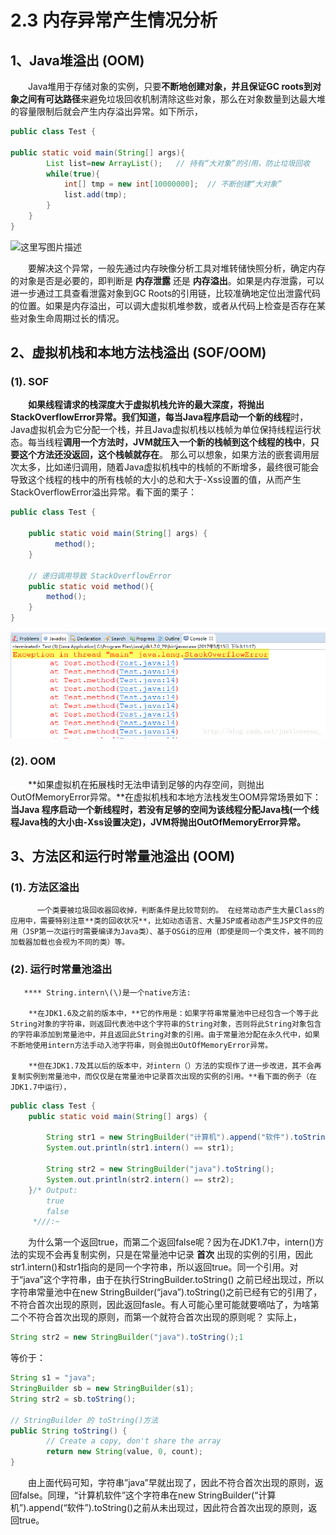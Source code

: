 # 2.3 内存异常产生情况分析

## 1、Java堆溢出 \(OOM\)

　　Java堆用于存储对象的实例，只要**不断地创建对象，并且保证GC roots到对象之间有可达路径**来避免垃圾回收机制清除这些对象，那么在对象数量到达最大堆的容量限制后就会产生内存溢出异常。如下所示，

```java
public class Test {

public static void main(String[] args){
        List list=new ArrayList();   // 持有“大对象”的引用，防止垃圾回收
        while(true){
            int[] tmp = new int[10000000];  // 不断创建“大对象”
            list.add(tmp);
        }
    }
}
```

![&#x8FD9;&#x91CC;&#x5199;&#x56FE;&#x7247;&#x63CF;&#x8FF0;](https://img-blog.csdn.net/20170515152050847?watermark/2/text/aHR0cDovL2Jsb2cuY3Nkbi5uZXQvanVzdGxvdmV5b3Vf/font/5a6L5L2T/fontsize/400/fill/I0JBQkFCMA==/dissolve/70/gravity/SouthEast)

　　要解决这个异常，一般先通过内存映像分析工具对堆转储快照分析，确定内存的对象是否是必要的，即判断是 **内存泄露** 还是 **内存溢出**。如果是内存泄露，可以进一步通过工具查看泄露对象到GC Roots的引用链，比较准确地定位出泄露代码的位置。如果是内存溢出，可以调大虚拟机堆参数，或者从代码上检查是否存在某些对象生命周期过长的情况。

## 2、虚拟机栈和本地方法栈溢出 \(SOF/OOM\)

### **\(1\). SOF**

　　**如果线程请求的栈深度大于虚拟机栈允许的最大深度，将抛出StackOverflowError异常。**我们知道，每当Java程序**启动一个新的线程**时，Java虚拟机会为它分配一个栈，并且Java虚拟机栈以栈帧为单位保持线程运行状态。每当线程**调用一个方法时，JVM就压入一个新的栈帧到这个线程的栈中**，**只要这个方法还没返回，这个栈帧就存在**。 那么可以想象，如果方法的嵌套调用层次太多，比如递归调用，随着Java虚拟机栈中的栈帧的不断增多，最终很可能会导致这个线程的栈中的所有栈帧的大小的总和大于-Xss设置的值，从而产生StackOverflowError溢出异常。看下面的栗子：

```java
public class Test {

    public static void main(String[] args) {
          method();
    }

    // 递归调用导致 StackOverflowError
    public static void method(){
        method();
    }
}
```

![](../../.gitbook/assets/image%20%28164%29.png)

### **\(2\). OOM**

　　**如果虚拟机在拓展栈时无法申请到足够的内存空间，则抛出OutOfMemoryError异常。**在虚拟机栈和本地方法栈发生OOM异常场景如下：**当Java 程序启动一个新线程时，若没有足够的空间为该线程分配Java栈\(一个线程Java栈的大小由-Xss设置决定\)，JVM将抛出OutOfMemoryError异常。**

## 3、方法区和运行时常量池溢出 \(OOM\)

### \(1\). **方法区溢出**

          一个类要被垃圾回收器回收掉，判断条件是比较苛刻的。 在经常动态产生大量Class的应用中，需要特别注意**类的回收状况**，比如动态语言、大量JSP或者动态产生JSP文件的应用（JSP第一次运行时需要编译为Java类）、基于OSGi的应用（即使是同一个类文件，被不同的加载器加载也会视为不同的类）等。

### **\(2\). 运行时常量池溢出**

       **** String.intern\(\)是一个native方法: 

        **在JDK1.6及之前的版本中，**它的作用是：如果字符串常量池中已经包含一个等于此String对象的字符串，则返回代表池中这个字符串的String对象，否则将此String对象包含的字符串添加到常量池中，并且返回此String对象的引用。由于常量池分配在永久代中，如果不断地使用intern方法手动入池字符串，则会抛出OutOfMemoryError异常。

        **但在JDK1.7及其以后的版本中，对intern（）方法的实现作了进一步改进，其不会再复制实例到常量池中，而仅仅是在常量池中记录首次出现的实例的引用。**看下面的例子（在JDK1.7中运行），

```java
public class Test {  
    public static void main(String[] args) {  

        String str1 = new StringBuilder("计算机").append("软件").toString();
        System.out.println(str1.intern() == str1);

        String str2 = new StringBuilder("java").toString();
        System.out.println(str2.intern() == str2);
    }/* Output: 
        true
        false
     *///:~  
```

　　为什么第一个返回true，而第二个返回false呢？因为在JDK1.7中，intern\(\)方法的实现不会再复制实例，只是在常量池中记录 **首次** 出现的实例的引用，因此str1.intern\(\)和str1指向的是同一个字符串，所以返回true。同一个引用。对于“java”这个字符串，由于在执行StringBuilder.toString\(\) 之前已经出现过，所以字符串常量池中在new StringBuilder\(“java”\).toString\(\)之前已经有它的引用了，不符合首次出现的原则，因此返回fasle。有人可能心里可能就要嘀咕了，为啥第二个不符合首次出现的原则，而第一个就符合首次出现的原则呢？ 实际上，

```java
String str2 = new StringBuilder("java").toString();1
```

等价于：

```java
String s1 = "java";
StringBuilder sb = new StringBuilder(s1);
String str2 = sb.toString();

// StringBuilder 的 toString()方法
public String toString() {
        // Create a copy, don't share the array
        return new String(value, 0, count);
}
```

　　由上面代码可知，字符串”java”早就出现了，因此不符合首次出现的原则，返回false。同理，“计算机软件”这个字符串在new StringBuilder\(“计算机”\).append\(“软件”\).toString\(\)之前从未出现过，因此符合首次出现的原则，返回true。

　　

